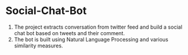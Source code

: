 # Social-Chat-Bot
1. The project extracts conversation from twitter feed and build a social chat bot based on tweets and their comment.
2. The bot is built using Natural Language Processing and various similarity measures.
